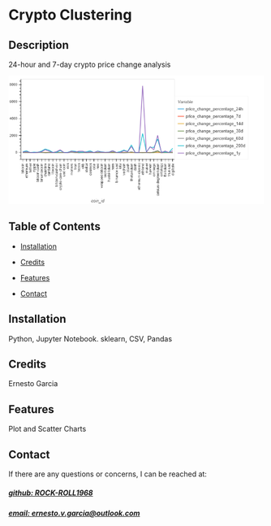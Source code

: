 # Crypto Clustering




## Description
24-hour and 7-day crypto price change analysis

![app_image](crypto_plot.png)

## Table of Contents
- [Installation](#installation)

- [Credits](#credits)

- [Features](#features)

- [Contact](#contact)

## Installation
Python, Jupyter Notebook. sklearn, CSV, Pandas



## Credits
Ernesto Garcia



## Features
Plot and Scatter Charts



## Contact
If there are any questions or concerns, I can be reached at:
##### [github: ROCK-ROLL1968](https://github.com/ROCK-ROLL1968)
##### [email: ernesto.v.garcia@outlook.com](mailto:ernesto.v.garcia@outlook.com)
